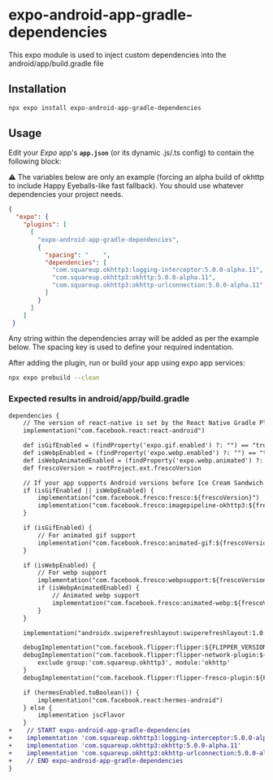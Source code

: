 # expo-android-app-gradle-dependencies

This expo module is used to inject custom dependencies into the android/app/build.gradle file

## Installation

```bash
npx expo install expo-android-app-gradle-dependencies
```

## Usage

Edit your *Expo* app's __`app.json`__ (or its dynamic .js/.ts config) to contain the following block:

:warning: The variables below are only an example (forcing an alpha build of okhttp to include Happy Eyeballs-like fast fallback). You should use whatever dependencies your project needs.

```json
{
  "expo": {
    "plugins": [
      [
        "expo-android-app-gradle-dependencies", 
        {
          "spacing": "    ",
          "dependencies": [
            "com.squareup.okhttp3:logging-interceptor:5.0.0-alpha.11",
            "com.squareup.okhttp3:okhttp:5.0.0-alpha.11",
            "com.squareup.okhttp3:okhttp-urlconnection:5.0.0-alpha.11"
          ]
        }
      ]
    ]
 }
```

Any string within the dependencies array will be added as per the example below. The spacing key is used to define your required indentation.


After adding the plugin, run or build your app using expo app services:
```bash
npx expo prebuild --clean
```

### Expected results in android/app/build.gradle
```diff
dependencies {
    // The version of react-native is set by the React Native Gradle Plugin
    implementation("com.facebook.react:react-android")

    def isGifEnabled = (findProperty('expo.gif.enabled') ?: "") == "true";
    def isWebpEnabled = (findProperty('expo.webp.enabled') ?: "") == "true";
    def isWebpAnimatedEnabled = (findProperty('expo.webp.animated') ?: "") == "true";
    def frescoVersion = rootProject.ext.frescoVersion

    // If your app supports Android versions before Ice Cream Sandwich (API level 14)
    if (isGifEnabled || isWebpEnabled) {
        implementation("com.facebook.fresco:fresco:${frescoVersion}")
        implementation("com.facebook.fresco:imagepipeline-okhttp3:${frescoVersion}")
    }

    if (isGifEnabled) {
        // For animated gif support
        implementation("com.facebook.fresco:animated-gif:${frescoVersion}")
    }

    if (isWebpEnabled) {
        // For webp support
        implementation("com.facebook.fresco:webpsupport:${frescoVersion}")
        if (isWebpAnimatedEnabled) {
            // Animated webp support
            implementation("com.facebook.fresco:animated-webp:${frescoVersion}")
        }
    }

    implementation("androidx.swiperefreshlayout:swiperefreshlayout:1.0.0")

    debugImplementation("com.facebook.flipper:flipper:${FLIPPER_VERSION}")
    debugImplementation("com.facebook.flipper:flipper-network-plugin:${FLIPPER_VERSION}") {
        exclude group:'com.squareup.okhttp3', module:'okhttp'
    }
    debugImplementation("com.facebook.flipper:flipper-fresco-plugin:${FLIPPER_VERSION}")

    if (hermesEnabled.toBoolean()) {
        implementation("com.facebook.react:hermes-android")
    } else {
        implementation jscFlavor
    }
+    // START expo-android-app-gradle-dependencies
+    implementation 'com.squareup.okhttp3:logging-interceptor:5.0.0-alpha.11'
+    implementation 'com.squareup.okhttp3:okhttp:5.0.0-alpha.11'
+    implementation 'com.squareup.okhttp3:okhttp-urlconnection:5.0.0-alpha.11'
+    // END expo-android-app-gradle-dependencies
}
```

